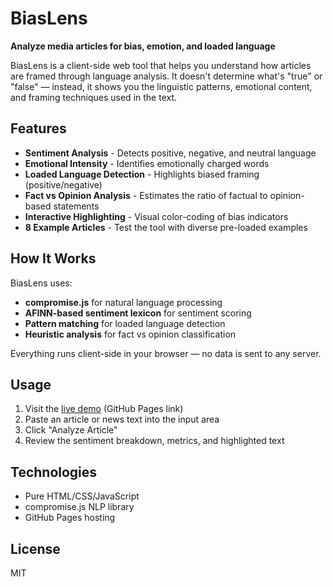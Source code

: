 # BiasLens

**Analyze media articles for bias, emotion, and loaded language**

BiasLens is a client-side web tool that helps you understand how articles are framed through language analysis. It doesn't determine what's "true" or "false" — instead, it shows you the linguistic patterns, emotional content, and framing techniques used in the text.

## Features

- **Sentiment Analysis** - Detects positive, negative, and neutral language
- **Emotional Intensity** - Identifies emotionally charged words
- **Loaded Language Detection** - Highlights biased framing (positive/negative)
- **Fact vs Opinion Analysis** - Estimates the ratio of factual to opinion-based statements
- **Interactive Highlighting** - Visual color-coding of bias indicators
- **8 Example Articles** - Test the tool with diverse pre-loaded examples

## How It Works

BiasLens uses:
- **compromise.js** for natural language processing
- **AFINN-based sentiment lexicon** for sentiment scoring
- **Pattern matching** for loaded language detection
- **Heuristic analysis** for fact vs opinion classification

Everything runs client-side in your browser — no data is sent to any server.

## Usage

1. Visit the [live demo](#) (GitHub Pages link)
2. Paste an article or news text into the input area
3. Click "Analyze Article"
4. Review the sentiment breakdown, metrics, and highlighted text

## Technologies

- Pure HTML/CSS/JavaScript
- compromise.js NLP library
- GitHub Pages hosting

## License

MIT
